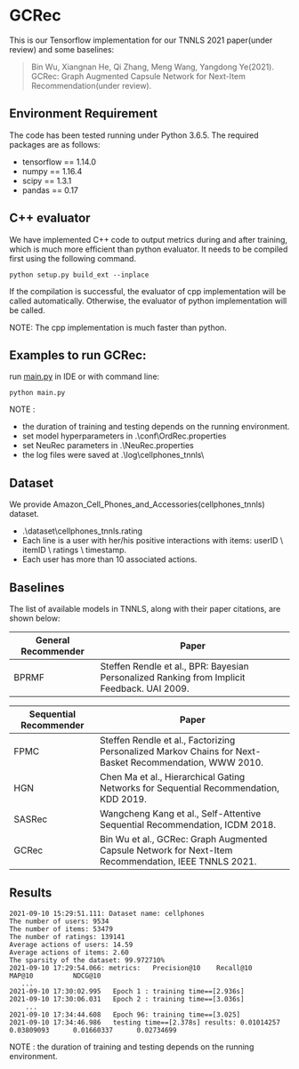 # GCRec
This is our Tensorflow implementation for our TNNLS 2021 paper(under review) and some baselines:

>Bin Wu, Xiangnan He, Qi Zhang, Meng Wang, Yangdong Ye(2021). GCRec: Graph Augmented Capsule Network for Next-Item Recommendation(under review).

## Environment Requirement
The code has been tested running under Python 3.6.5. The required packages are as follows:
* tensorflow == 1.14.0
* numpy == 1.16.4
* scipy == 1.3.1
* pandas == 0.17

## C++ evaluator
We have implemented C++ code to output metrics during and after training, which is much more efficient than python evaluator. It needs to be compiled first using the following command. 
```
python setup.py build_ext --inplace
```
If the compilation is successful, the evaluator of cpp implementation will be called automatically.
Otherwise, the evaluator of python implementation will be called.

NOTE: The cpp implementation is much faster than python.

## Examples to run GCRec:
run [main.py](./main.py) in IDE or with command line:
```
python main.py
```

NOTE :  
 * the duration of training and testing depends on the running environment.
 * set model hyperparameters in .\conf\OrdRec.properties
 * set NeuRec parameters in .\NeuRec.properties       
 * the log files were saved at .\log\cellphones_tnnls\

## Dataset
We provide Amazon_Cell_Phones_and_Accessories(cellphones_tnnls) dataset.
  * .\dataset\cellphones_tnnls.rating
  * Each line is a user with her/his positive interactions with items: userID \ itemID \ ratings \ timestamp.
  * Each user has more than 10 associated actions.

## Baselines
The list of available models in TNNLS, along with their paper citations, are shown below:

| General Recommender | Paper                                                                                                         |
|---------------------|---------------------------------------------------------------------------------------------------------------|
| BPRMF               | Steffen Rendle et al., BPR: Bayesian Personalized Ranking from Implicit Feedback. UAI 2009.                   |

| Sequential Recommender | Paper                                                                                                      |
|------------------------|------------------------------------------------------------------------------------------------------------|
| FPMC                   | Steffen Rendle et al., Factorizing Personalized Markov Chains for Next-Basket Recommendation, WWW 2010.    |
| HGN                    | Chen Ma et al., Hierarchical Gating Networks for Sequential Recommendation, KDD 2019.                      |
| SASRec                 | Wangcheng Kang et al., Self-Attentive Sequential Recommendation, ICDM 2018.     
| GCRec                  | Bin  Wu et al., GCRec: Graph Augmented Capsule Network for Next-Item Recommendation, IEEE TNNLS 2021.   

## Results
```
2021-09-10 15:29:51.111: Dataset name: cellphones
The number of users: 9534
The number of items: 53479
The number of ratings: 139141
Average actions of users: 14.59
Average actions of items: 2.60
The sparsity of the dataset: 99.972710%
2021-09-10 17:29:54.066: metrics:	Precision@10	Recall@10   	MAP@10      	NDCG@10     
   ...
2021-09-10 17:30:02.995   Epoch 1 : training time==[2.936s]
2021-09-10 17:30:06.031   Epoch 2 : training time==[3.036s]
    ...
2021-09-10 17:34:44.608   Epoch 96: training time==[3.025]
2021-09-10 17:34:46.986   testing time==[2.378s] results: 0.01014257  	0.03809093  	0.01660337  	0.02734699  
```
NOTE : the duration of training and testing depends on the running environment.




